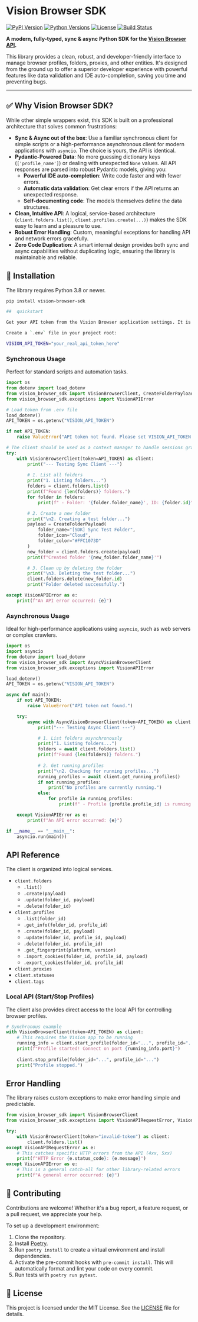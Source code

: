 
# Vision Browser SDK 

[![PyPI Version](https://img.shields.io/pypi/v/vision-browser-sdk.svg?style=flat-square)](https://pypi.org/project/vision-browser-sdk/)
[![Python Versions](https://img.shields.io/pypi/pyversions/vision-browser-sdk.svg?style=flat-square)](https://pypi.org/project/vision-browser-sdk/)
[![License](https://img.shields.io/pypi/l/vision-browser-sdk.svg?style=flat-square)](https://github.com/your-username/vision-browser-sdk/blob/main/LICENSE)
[![Build Status](https://img.shields.io/github/actions/workflow/status/your-username/vision-browser-sdk/publish.yml?style=flat-square)](https://github.com/your-username/vision-browser-sdk/actions)

**A modern, fully-typed, sync & async Python SDK for the [Vision Browser API](https://docs.browser.vision/).**

This library provides a clean, robust, and developer-friendly interface to manage browser profiles, folders, proxies, and other entities. It's designed from the ground up to offer a superior developer experience with powerful features like data validation and IDE auto-completion, saving you time and preventing bugs.

---

## ✅ Why Vision Browser SDK?

While other simple wrappers exist, this SDK is built on a professional architecture that solves common frustrations:

-   **Sync & Async out of the box**: Use a familiar synchronous client for simple scripts or a high-performance asynchronous client for modern applications with `asyncio`. The choice is yours, the API is identical.
-   **Pydantic-Powered Data**: No more guessing dictionary keys (`['profile_name']`) or dealing with unexpected `None` values. All API responses are parsed into robust Pydantic models, giving you:
    -   **Powerful IDE auto-completion**: Write code faster and with fewer errors.
    -   **Automatic data validation**: Get clear errors if the API returns an unexpected response.
    -   **Self-documenting code**: The models themselves define the data structures.
-   **Clean, Intuitive API**: A logical, service-based architecture (`client.folders.list()`, `client.profiles.create(...)`) makes the SDK easy to learn and a pleasure to use.
-   **Robust Error Handling**: Custom, meaningful exceptions for handling API and network errors gracefully.
-   **Zero Code Duplication**: A smart internal design provides both sync and async capabilities without duplicating logic, ensuring the library is maintainable and reliable.

## 🚀 Installation

The library requires Python 3.8 or newer.

```bash
pip install vision-browser-sdk

##  quickstart

Get your API token from the Vision Browser application settings. It is highly recommended to store it as an environment variable rather than hardcoding it in your scripts.

Create a `.env` file in your project root:

VISION_API_TOKEN="your_real_api_token_here"
```

### Synchronous Usage

Perfect for standard scripts and automation tasks.

```python
import os
from dotenv import load_dotenv
from vision_browser_sdk import VisionBrowserClient, CreateFolderPayload
from vision_browser_sdk.exceptions import VisionAPIError

# Load token from .env file
load_dotenv()
API_TOKEN = os.getenv("VISION_API_TOKEN")

if not API_TOKEN:
    raise ValueError("API token not found. Please set VISION_API_TOKEN in your .env file.")

# The client should be used as a context manager to handle sessions gracefully.
try:
    with VisionBrowserClient(token=API_TOKEN) as client:
        print("--- Testing Sync Client ---")
        
        # 1. List all folders
        print("1. Listing folders...")
        folders = client.folders.list()
        print(f"Found {len(folders)} folders.")
        for folder in folders:
            print(f" - Folder: '{folder.folder_name}', ID: {folder.id}")

        # 2. Create a new folder
        print("\n2. Creating a test folder...")
        payload = CreateFolderPayload(
            folder_name="[SDK] Sync Test Folder",
            folder_icon="Cloud",
            folder_color="#FFC1073D"
        )
        new_folder = client.folders.create(payload)
        print(f"Created folder '{new_folder.folder_name}'")

        # 3. Clean up by deleting the folder
        print("\n3. Deleting the test folder...")
        client.folders.delete(new_folder.id)
        print("Folder deleted successfully.")

except VisionAPIError as e:
    print(f"An API error occurred: {e}")
```

### Asynchronous Usage

Ideal for high-performance applications using `asyncio`, such as web servers or complex crawlers.

```python
import os
import asyncio
from dotenv import load_dotenv
from vision_browser_sdk import AsyncVisionBrowserClient
from vision_browser_sdk.exceptions import VisionAPIError

load_dotenv()
API_TOKEN = os.getenv("VISION_API_TOKEN")

async def main():
    if not API_TOKEN:
        raise ValueError("API token not found.")

    try:
        async with AsyncVisionBrowserClient(token=API_TOKEN) as client:
            print("--- Testing Async Client ---")

            # 1. List folders asynchronously
            print("1. Listing folders...")
            folders = await client.folders.list()
            print(f"Found {len(folders)} folders.")
            
            # 2. Get running profiles
            print("\n2. Checking for running profiles...")
            running_profiles = await client.get_running_profiles()
            if not running_profiles:
                print("No profiles are currently running.")
            else:
                for profile in running_profiles:
                    print(f" - Profile {profile.profile_id} is running on port {profile.port}")

    except VisionAPIError as e:
        print(f"An API error occurred: {e}")

if __name__ == "__main__":
    asyncio.run(main())
```

## API Reference

The client is organized into logical services.

-   `client.folders`
    -   `.list()`
    -   `.create(payload)`
    -   `.update(folder_id, payload)`
    -   `.delete(folder_id)`
-   `client.profiles`
    -   `.list(folder_id)`
    -   `.get_info(folder_id, profile_id)`
    -   `.create(folder_id, payload)`
    -   `.update(folder_id, profile_id, payload)`
    -   `.delete(folder_id, profile_id)`
    -   `.get_fingerprint(platform, version)`
    -   `.import_cookies(folder_id, profile_id, payload)`
    -   `.export_cookies(folder_id, profile_id)`
-   `client.proxies`
-   `client.statuses`
-   `client.tags`

### Local API (Start/Stop Profiles)

The client also provides direct access to the local API for controlling browser profiles.

```python
# Synchronous example
with VisionBrowserClient(token=API_TOKEN) as client:
    # This requires the Vision app to be running
    running_info = client.start_profile(folder_id="...", profile_id="...")
    print(f"Profile started! Connect on port {running_info.port}")
    
    client.stop_profile(folder_id="...", profile_id="...")
    print("Profile stopped.")
```

## Error Handling

The library raises custom exceptions to make error handling simple and predictable.

```python
from vision_browser_sdk import VisionBrowserClient
from vision_browser_sdk.exceptions import VisionAPIRequestError, VisionAPIError

try:
    with VisionBrowserClient(token="invalid-token") as client:
        client.folders.list()
except VisionAPIRequestError as e:
    # This catches specific HTTP errors from the API (4xx, 5xx)
    print(f"HTTP Error {e.status_code}: {e.message}")
except VisionAPIError as e:
    # This is a general catch-all for other library-related errors
    print(f"A general error occurred: {e}")
```

## 🤝 Contributing

Contributions are welcome! Whether it's a bug report, a feature request, or a pull request, we appreciate your help.

To set up a development environment:
1.  Clone the repository.
2.  Install [Poetry](https://python-poetry.org/docs/#installation).
3.  Run `poetry install` to create a virtual environment and install dependencies.
4.  Activate the pre-commit hooks with `pre-commit install`. This will automatically format and lint your code on every commit.
5.  Run tests with `poetry run pytest`.

## 📜 License

This project is licensed under the MIT License. See the [LICENSE](LICENSE) file for details.